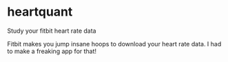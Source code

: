 # heartquant
Study your fitbit heart rate data

Fitbit makes you jump insane hoops to download your heart rate data. I had to make a freaking app for that!
